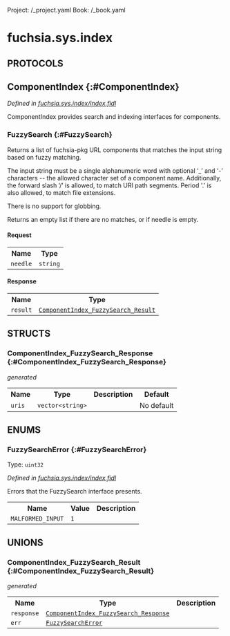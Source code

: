 Project: /_project.yaml
Book: /_book.yaml

# fuchsia.sys.index


## **PROTOCOLS**

## ComponentIndex {:#ComponentIndex}
*Defined in [fuchsia.sys.index/index.fidl](https://fuchsia.googlesource.com/fuchsia/+/master/src/sys/component_index/fidl/index.fidl#14)*

 ComponentIndex provides search and indexing interfaces for components.

### FuzzySearch {:#FuzzySearch}

 Returns a list of fuchsia-pkg URL components that matches the input
 string based on fuzzy matching.

 The input string must be a single alphanumeric word with optional ‘_’
 and ‘-’ characters -- the allowed character set of a component name.
 Additionally, the forward slash ‘/’ is allowed, to match URI path
 segments. Period '.' is also allowed, to match file extensions.

 There is no support for globbing.

 Returns an empty list if there are no matches, or if needle is empty.

#### Request
<table>
    <tr><th>Name</th><th>Type</th></tr>
    <tr>
            <td><code>needle</code></td>
            <td>
                <code>string</code>
            </td>
        </tr></table>


#### Response
<table>
    <tr><th>Name</th><th>Type</th></tr>
    <tr>
            <td><code>result</code></td>
            <td>
                <code><a class='link' href='#ComponentIndex_FuzzySearch_Result'>ComponentIndex_FuzzySearch_Result</a></code>
            </td>
        </tr></table>



## **STRUCTS**

### ComponentIndex_FuzzySearch_Response {:#ComponentIndex_FuzzySearch_Response}
*generated*





<table>
    <tr><th>Name</th><th>Type</th><th>Description</th><th>Default</th></tr><tr>
            <td><code>uris</code></td>
            <td>
                <code>vector&lt;string&gt;</code>
            </td>
            <td></td>
            <td>No default</td>
        </tr>
</table>



## **ENUMS**

### FuzzySearchError {:#FuzzySearchError}
Type: <code>uint32</code>

*Defined in [fuchsia.sys.index/index.fidl](https://fuchsia.googlesource.com/fuchsia/+/master/src/sys/component_index/fidl/index.fidl#8)*

 Errors that the FuzzySearch interface presents.


<table>
    <tr><th>Name</th><th>Value</th><th>Description</th></tr><tr>
            <td><code>MALFORMED_INPUT</code></td>
            <td><code>1</code></td>
            <td></td>
        </tr></table>





## **UNIONS**

### ComponentIndex_FuzzySearch_Result {:#ComponentIndex_FuzzySearch_Result}
*generated*


<table>
    <tr><th>Name</th><th>Type</th><th>Description</th></tr><tr>
            <td><code>response</code></td>
            <td>
                <code><a class='link' href='#ComponentIndex_FuzzySearch_Response'>ComponentIndex_FuzzySearch_Response</a></code>
            </td>
            <td></td>
        </tr><tr>
            <td><code>err</code></td>
            <td>
                <code><a class='link' href='#FuzzySearchError'>FuzzySearchError</a></code>
            </td>
            <td></td>
        </tr></table>








